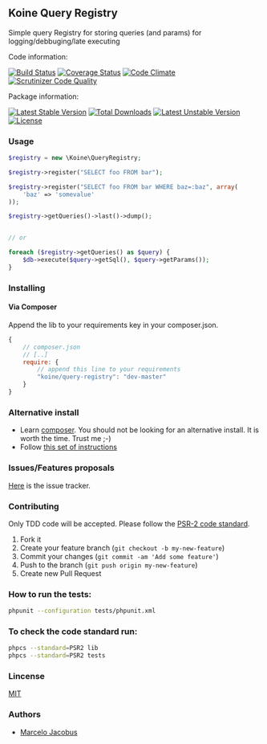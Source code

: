 Koine Query Registry
--------------------------------------------------------------------------------

Simple query Registry for storing queries (and params) for logging/debbuging/late executing

Code information:

[![Build Status](https://travis-ci.org/koinephp/QueryRegistry.png?branch=master)](https://travis-ci.org/koinephp/QueryRegistry)
[![Coverage Status](https://coveralls.io/repos/koinephp/QueryRegistry/badge.png)](https://coveralls.io/r/koinephp/QueryRegistry)
[![Code Climate](https://codeclimate.com/github/koinephp/QueryRegistry.png)](https://codeclimate.com/github/koinephp/QueryRegistry)
[![Scrutinizer Code Quality](https://scrutinizer-ci.com/g/koinephp/QueryRegistry/badges/quality-score.png?b=master)](https://scrutinizer-ci.com/g/koinephp/QueryRegistry/?branch=master)

Package information:

[![Latest Stable Version](https://poser.pugx.org/koine/query-registry/v/stable.svg)](https://packagist.org/packages/koine/query-registry)
[![Total Downloads](https://poser.pugx.org/koine/query-registry/downloads.svg)](https://packagist.org/packages/koine/query-registry)
[![Latest Unstable Version](https://poser.pugx.org/koine/query-registry/v/unstable.svg)](https://packagist.org/packages/koine/query-registry)
[![License](https://poser.pugx.org/koine/query-registry/license.svg)](https://packagist.org/packages/koine/query-registry)

### Usage

```php
$registry = new \Koine\QueryRegistry;

$registry->register("SELECT foo FROM bar");

$registry->register("SELECT foo FROM bar WHERE baz=:baz", array(
    'baz' => 'somevalue'
));

$registry->getQueries()->last()->dump();


// or

foreach ($registry->getQueries() as $query) {
    $db->execute($query->getSql(), $query->getParams());
}
```

### Installing

#### Via Composer
Append the lib to your requirements key in your composer.json.

```javascript
{
    // composer.json
    // [..]
    require: {
        // append this line to your requirements
        "koine/query-registry": "dev-master"
    }
}
```

### Alternative install
- Learn [composer](https://getcomposer.org). You should not be looking for an alternative install. It is worth the time. Trust me ;-)
- Follow [this set of instructions](#installing-via-composer)

### Issues/Features proposals

[Here](https://github.com/koinephp/QueryRegistry/issues) is the issue tracker.

### Contributing

Only TDD code will be accepted. Please follow the [PSR-2 code standard](https://github.com/php-fig/fig-standards/blob/master/accepted/PSR-2-coding-style-guide.md).

1. Fork it
2. Create your feature branch (`git checkout -b my-new-feature`)
3. Commit your changes (`git commit -am 'Add some feature'`)
4. Push to the branch (`git push origin my-new-feature`)
5. Create new Pull Request

### How to run the tests:

```bash
phpunit --configuration tests/phpunit.xml
```

### To check the code standard run:

```bash
phpcs --standard=PSR2 lib
phpcs --standard=PSR2 tests
```

### Lincense
[MIT](MIT-LICENSE)

### Authors

- [Marcelo Jacobus](https://github.com/mjacobus)
